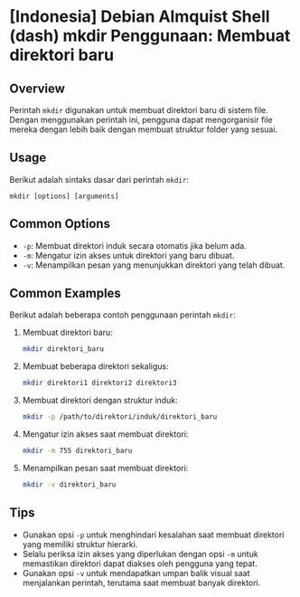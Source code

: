 # [Indonesia] Debian Almquist Shell (dash) mkdir Penggunaan: Membuat direktori baru

## Overview
Perintah `mkdir` digunakan untuk membuat direktori baru di sistem file. Dengan menggunakan perintah ini, pengguna dapat mengorganisir file mereka dengan lebih baik dengan membuat struktur folder yang sesuai.

## Usage
Berikut adalah sintaks dasar dari perintah `mkdir`:

```
mkdir [options] [arguments]
```

## Common Options
- `-p`: Membuat direktori induk secara otomatis jika belum ada.
- `-m`: Mengatur izin akses untuk direktori yang baru dibuat.
- `-v`: Menampilkan pesan yang menunjukkan direktori yang telah dibuat.

## Common Examples
Berikut adalah beberapa contoh penggunaan perintah `mkdir`:

1. Membuat direktori baru:
   ```bash
   mkdir direktori_baru
   ```

2. Membuat beberapa direktori sekaligus:
   ```bash
   mkdir direktori1 direktori2 direktori3
   ```

3. Membuat direktori dengan struktur induk:
   ```bash
   mkdir -p /path/to/direktori/induk/direktori_baru
   ```

4. Mengatur izin akses saat membuat direktori:
   ```bash
   mkdir -m 755 direktori_baru
   ```

5. Menampilkan pesan saat membuat direktori:
   ```bash
   mkdir -v direktori_baru
   ```

## Tips
- Gunakan opsi `-p` untuk menghindari kesalahan saat membuat direktori yang memiliki struktur hierarki.
- Selalu periksa izin akses yang diperlukan dengan opsi `-m` untuk memastikan direktori dapat diakses oleh pengguna yang tepat.
- Gunakan opsi `-v` untuk mendapatkan umpan balik visual saat menjalankan perintah, terutama saat membuat banyak direktori.